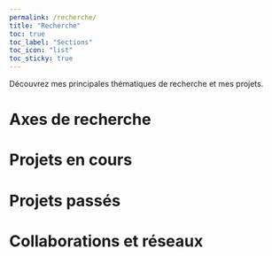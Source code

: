 ```yaml
---
permalink: /recherche/
title: "Recherche"
toc: true
toc_label: "Sections"
toc_icon: "list"
toc_sticky: true
---
```

Découvrez mes principales thématiques de recherche et mes projets.

# Axes de recherche

# Projets en cours

# Projets passés

# Collaborations et réseaux

